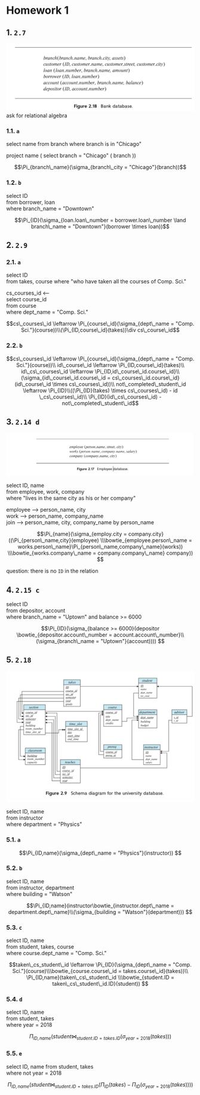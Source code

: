 # Homework 1

## 1. `2.7`

![Figure 2.18](Figure2_18.jpeg)
ask for relational algebra  

### 1.1. `a`

select name
from branch
where branch is in "Chicago"  

project name ( select branch = "Chicago" ( branch )) 

$$\Pi_{branch\_name}(\sigma_{branch\_city = "Chicago"}(branch))$$

### 1.2. `b`

select ID  
from borrower, loan  
where branch_name = "Downtown"

$$\Pi_{ID}(\sigma_{loan.loan\_number = borrower.loan\_number \land branch\_name = "Downtown"}(borrower \times loan))$$

## 2. `2.9`

### 2.1. `a`

select ID  
from takes, course
where "who have taken all the courses of Comp. Sci."  

cs_courses_id <--  
    select course_id  
    from course  
    where dept_name = "Comp. Sci."

$$cs\_courses\_id \leftarrow \Pi_{course\_id}(\sigma_{dept\_name = "Comp. Sci."}(course))\\(\Pi_{ID,course\_id}(takes))\div cs\_course\_id$$

### 2.2. `b`

$$cs\_courses\_id \leftarrow \Pi_{course\_id}(\sigma_{dept\_name = "Comp. Sci."}(course))\\
id\_course\_id \leftarrow \Pi_{ID,course\_id}(takes)\\
id\_cs\_courses\_id \leftarrow
\Pi_{ID,id\_course\_id.course\_id}\\(\sigma_{id\_course\_id.course\_id = cs\_courses\_id.course\_id}(id\_course\_id \times cs\_courses\_id))\\
not\_completed\_student\_id \leftarrow \Pi_{ID}\\((\Pi_{ID}(takes) \times cs\_courses\_id) - id \_cs\_courses\_id)\\
\Pi_{ID}(id\_cs\_courses\_id) - not\_completed\_student\_id$$

## 3. `2.14 d`

![2.17](Figure2_17.png)  

select ID, name  
from employee, work, company  
where "lives in the same city as his or her company"  

employee --> person_name, city  
work --> person_name, company_name  
join --> person_name, city, company_name by person_name  

$$\Pi_{name}(\sigma_{employ.city = company.city}((\Pi_{person\_name,city}(employee) \\\bowtie_{employee.person\_name = works.person\_name}\Pi_{person\_name,company\_name}(works)) \\\bowtie_{works.company\_name = company.company\_name} company))
$$

question: there is no `ID` in the relation  

## 4. `2.15 c`

select ID  
from depositor, account  
where branch_name = "Uptown" and balance >= 6000  

$$\Pi_{ID}(\sigma_{balance >= 6000}(depositor \bowtie_{depositor.account\_number = account.account\_number}\\(\sigma_{branch\_name = "Uptown"}(account))))
$$

## 5. `2.18`

![university schema](university_schema.png)  

select ID, name  
from instructor  
where department = "Physics"  

### 5.1. `a`

$$\Pi_{ID,name}(\sigma_{dept\_name = "Physics"}(instructor))
$$

### 5.2. `b`

select ID, name  
from instructor, department  
where building = "Watson"  

$$\Pi_{ID,name}(instructor\bowtie_{instructor.dept\_name = department.dept\_name}\\(\sigma_{building = "Watson"}(department)))
$$

### 5.3. `c`

select ID, name  
from student, takes, course  
where course.dept_name = "Comp. Sci."  

$$taken\_cs_student\_id \leftarrow \Pi_{ID}(\sigma_{dept\_name = "Comp. Sci."}(course)\\\bowtie_{course.course\_id = takes.course\_id}(takes))\\  
\Pi_{ID,name}(taken\_cs\_student\_id \\\bowtie_{student.ID = taken\_cs\_student\_id.ID}(student))
$$

### 5.4. `d`

select ID, name  
from student, takes  
where year = 2018  

$$
\Pi_{ID,name}(student \bowtie_{student.ID = takes.ID}(\sigma_{year = 2018}(takes)))
$$

### 5.5. `e`

select ID, name
from student, takes  
where not year = 2018  

$$
\Pi_{ID,name}(student \bowtie_{student.ID = takes.ID}(\Pi_{ID}(takes)-\Pi_{ID}(\sigma_{year = 2018}(takes))))
$$

